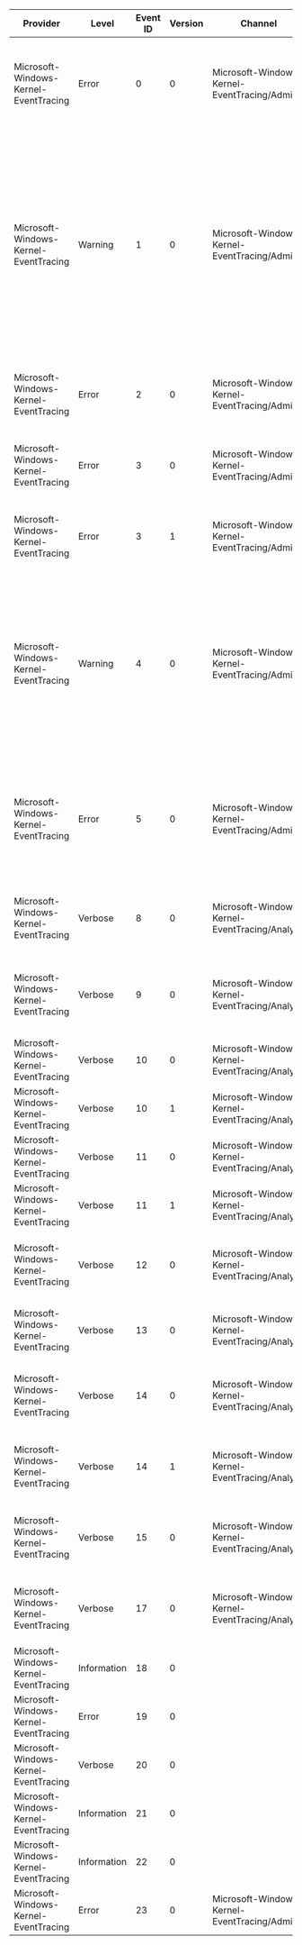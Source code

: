 Provider                               |  Level        |  Event ID  |  Version  |  Channel                                         |  Task                 |  Opcode                 |  Keyword                   |  Message
---------------------------------------|---------------|------------|-----------|--------------------------------------------------|-----------------------|-------------------------|----------------------------|-----------------------------------------------------------------------------------------------------------------------------------------------------------------------------------------------------------------------------------------------------------------------------------------------------
Microsoft-Windows-Kernel-EventTracing  |  Error        |  0         |  0        |  Microsoft-Windows-Kernel-EventTracing/Admin     |  Logging              |  Write Buffer           |  Session                   |  Session "{SessionName}" failed to write to log file "{FileName}" with the following error: {ErrorCode}
Microsoft-Windows-Kernel-EventTracing  |  Warning      |  1         |  0        |  Microsoft-Windows-Kernel-EventTracing/Admin     |  Logging              |  Write Buffer           |  Session                   |  The backing-file for the real-time session "{SessionName}" has reached its maximum size. As a result, new events will not be logged to this session until space becomes available. This error is often caused by starting a trace session in real-time mode without having any real-time consumers.
Microsoft-Windows-Kernel-EventTracing  |  Error        |  2         |  0        |  Microsoft-Windows-Kernel-EventTracing/Admin     |  Session              |  Start                  |  Session                   |  Session "{SessionName}" failed to start with the following error: {ErrorCode}
Microsoft-Windows-Kernel-EventTracing  |  Error        |  3         |  0        |  Microsoft-Windows-Kernel-EventTracing/Admin     |  Session              |  Stop                   |  Session                   |  Session "{SessionName}" stopped due to the following error: {ErrorCode}
Microsoft-Windows-Kernel-EventTracing  |  Error        |  3         |  1        |  Microsoft-Windows-Kernel-EventTracing/Admin     |  Session              |  Stop                   |  Session                   |  Session "{SessionName}" stopped due to the following error: {ErrorCode}
Microsoft-Windows-Kernel-EventTracing  |  Warning      |  4         |  0        |  Microsoft-Windows-Kernel-EventTracing/Admin     |  Logging              |  Write Buffer           |  Session                   |  The maximum file size for session "{SessionName}" has been reached. As a result, events might be lost (not logged) to file "{FileName}". The maximum files size is currently set to {MaxFileSize} bytes.
Microsoft-Windows-Kernel-EventTracing  |  Error        |  5         |  0        |  Microsoft-Windows-Kernel-EventTracing/Admin     |  Logging              |  File Switch            |  Session                   |  An error was encountered while tracing session "{FileName}" was switching to the "{SessionName}" event log file. Error: {ErrorCode}
Microsoft-Windows-Kernel-EventTracing  |  Verbose      |  8         |  0        |  Microsoft-Windows-Kernel-EventTracing/Analytic  |  Provider             |  Register               |  Provider                  |  Provider {ProviderName} was registered with Event Tracing for Windows.
Microsoft-Windows-Kernel-EventTracing  |  Verbose      |  9         |  0        |  Microsoft-Windows-Kernel-EventTracing/Analytic  |  Provider             |  Unregister             |  Provider                  |  Provider {ProviderName} was unregistered from Event Tracing for Windows.
Microsoft-Windows-Kernel-EventTracing  |  Verbose      |  10        |  0        |  Microsoft-Windows-Kernel-EventTracing/Analytic  |  Session              |  Start                  |  Session                   |  Session "{SessionName}" was started.
Microsoft-Windows-Kernel-EventTracing  |  Verbose      |  10        |  1        |  Microsoft-Windows-Kernel-EventTracing/Analytic  |  Session              |  Start                  |  Session                   |  Session "{SessionName}" was started.
Microsoft-Windows-Kernel-EventTracing  |  Verbose      |  11        |  0        |  Microsoft-Windows-Kernel-EventTracing/Analytic  |  Session              |  Stop                   |  Session                   |  Session "{SessionName}" was stopped.
Microsoft-Windows-Kernel-EventTracing  |  Verbose      |  11        |  1        |  Microsoft-Windows-Kernel-EventTracing/Analytic  |  Session              |  Stop                   |  Session                   |  Session "{SessionName}" was stopped.
Microsoft-Windows-Kernel-EventTracing  |  Verbose      |  12        |  0        |  Microsoft-Windows-Kernel-EventTracing/Analytic  |  Session              |  Configure              |  Session                   |  The configuration of session "{SessionName}" has been modified.
Microsoft-Windows-Kernel-EventTracing  |  Verbose      |  13        |  0        |  Microsoft-Windows-Kernel-EventTracing/Analytic  |  Session              |  Flush                  |  Session                   |  The events from session "{SessionName}" have been flushed.
Microsoft-Windows-Kernel-EventTracing  |  Verbose      |  14        |  0        |  Microsoft-Windows-Kernel-EventTracing/Analytic  |  Provider             |  Enable                 |  Provider                  |  Provider {ProviderName} has been enabled to session "{SessionName}".
Microsoft-Windows-Kernel-EventTracing  |  Verbose      |  14        |  1        |  Microsoft-Windows-Kernel-EventTracing/Analytic  |  Provider             |  Enable                 |  Provider                  |  Provider {ProviderName} has been enabled to session "{SessionName}".
Microsoft-Windows-Kernel-EventTracing  |  Verbose      |  15        |  0        |  Microsoft-Windows-Kernel-EventTracing/Analytic  |  Provider             |  Disable                |  Provider                  |  Provider {ProviderName} is no longer enabled to session "{SessionName}".
Microsoft-Windows-Kernel-EventTracing  |  Verbose      |  17        |  0        |  Microsoft-Windows-Kernel-EventTracing/Analytic  |  Session              |  Configure              |  Session                   |  The security descriptor for session "{SessionName}" has been updated.
Microsoft-Windows-Kernel-EventTracing  |  Information  |  18        |  0        |                                                  |  Stack Trace          |  User Mode Stack Trace  |                            |
Microsoft-Windows-Kernel-EventTracing  |  Error        |  19        |  0        |                                                  |  Lost Event           |                         |  Lost Event                |
Microsoft-Windows-Kernel-EventTracing  |  Verbose      |  20        |  0        |                                                  |  Session              |                         |  Session                   |
Microsoft-Windows-Kernel-EventTracing  |  Information  |  21        |  0        |                                                  |  SavePersistedLogger  |  Start                  |  ETW_KEYWORD_SOFT_RESTART  |
Microsoft-Windows-Kernel-EventTracing  |  Information  |  22        |  0        |                                                  |  SavePersistedLogger  |  Stop                   |  ETW_KEYWORD_SOFT_RESTART  |
Microsoft-Windows-Kernel-EventTracing  |  Error        |  23        |  0        |  Microsoft-Windows-Kernel-EventTracing/Admin     |  SavePersistedLogger  |                         |  ETW_KEYWORD_SOFT_RESTART  |  Error saving soft restart persisted log "{FileName}" Error: {Status}